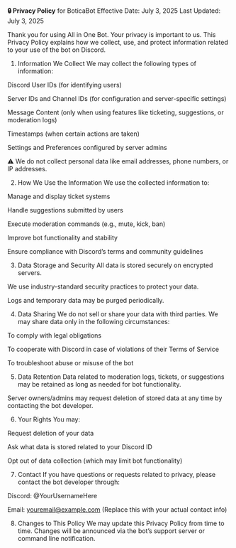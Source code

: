 **🔒 Privacy Policy** for BoticaBot
Effective Date: July 3, 2025
Last Updated: July 3, 2025

Thank you for using All in One Bot. Your privacy is important to us. This Privacy Policy explains how we collect, use, and protect information related to your use of the bot on Discord.

1. Information We Collect
We may collect the following types of information:

Discord User IDs (for identifying users)

Server IDs and Channel IDs (for configuration and server-specific settings)

Message Content (only when using features like ticketing, suggestions, or moderation logs)

Timestamps (when certain actions are taken)

Settings and Preferences configured by server admins

⚠️ We do not collect personal data like email addresses, phone numbers, or IP addresses.

2. How We Use the Information
We use the collected information to:

Manage and display ticket systems

Handle suggestions submitted by users

Execute moderation commands (e.g., mute, kick, ban)

Improve bot functionality and stability

Ensure compliance with Discord’s terms and community guidelines

3. Data Storage and Security
All data is stored securely on encrypted servers.

We use industry-standard security practices to protect your data.

Logs and temporary data may be purged periodically.

4. Data Sharing
We do not sell or share your data with third parties.
We may share data only in the following circumstances:

To comply with legal obligations

To cooperate with Discord in case of violations of their Terms of Service

To troubleshoot abuse or misuse of the bot

5. Data Retention
Data related to moderation logs, tickets, or suggestions may be retained as long as needed for bot functionality.

Server owners/admins may request deletion of stored data at any time by contacting the bot developer.

6. Your Rights
You may:

Request deletion of your data

Ask what data is stored related to your Discord ID

Opt out of data collection (which may limit bot functionality)

7. Contact
If you have questions or requests related to privacy, please contact the bot developer through:

Discord: @YourUsernameHere

Email: youremail@example.com (Replace this with your actual contact info)

8. Changes to This Policy
We may update this Privacy Policy from time to time. Changes will be announced via the bot’s support server or command line notification.
